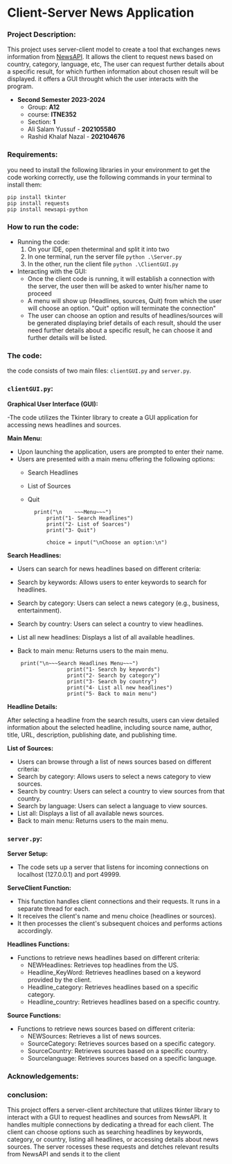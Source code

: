 # Client-Server News Application

### Project Description:
This project uses server-client model to create a tool that exchanges news information from [NewsAPI](https://newsapi.org/). It allows the client to request news based on country, category, language, etc, The user can request further details about a specific result, for which furthen information about chosen result will be displayed.  it offers a GUI throught which the user interacts with the program.

- **Second Semester 2023-2024**
  - Group: **A12**
  - course: **ITNE352**
  - Section: **1**
  - Ali Salam Yussuf - **202105580**
  - Rashid Khalaf Nazal - **202104676**

 ### Requirements:
 you need to install the following libraries in your environment to get the code working correctly, use the following commands in your terminal to install them:
```
pip install tkinter
pip install requests
pip install newsapi-python
```

### How to run the code:
- Running the code:
  1. On your IDE, open theterminal and split it into two
  2. In one terminal, run the server file `python .\Server.py`
  3. In the other, run the client file `python .\ClientGUI.py`
- Interacting with the GUI:
  - Once the client code is running, it will establish a connection with the server, the user then will be asked to wnter his/her name to proceed
  - A menu will show up (Headlines, sources, Quit) from which the user will choose an option. "Quit" option will terminate the connection"
  - The user can choose an option and results of headlines/sources will be generated displaying brief details of each result, should the user need further details about a specific result, he can choose it and further details will be listed.

### The code:
the code consists of two main files: `clientGUI.py` and `server.py`.
### `clientGUI.py`:
**Graphical User Interface (GUI):**

  -The code utilizes the Tkinter library to create a GUI application for accessing news headlines and sources.
  
**Main Menu:**
  - Upon launching the application, users are prompted to enter their name.
  - Users are presented with a main menu offering the following options:
    + Search Headlines
    + List of Sources
    + Quit
   
      ```
        print("\n    ~~~Menu~~~")
            print("1- Search Headlines")
            print("2- List of Soarces")
            print("3- Quit")

            choice = input("\nChoose an option:\n")
      ```
  
**Search Headlines:**

  - Users can search for news headlines based on different criteria:
  - Search by keywords: Allows users to enter keywords to search for headlines.
  - Search by category: Users can select a news category (e.g., business, entertainment).
  - Search by country: Users can select a country to view headlines.
  - List all new headlines: Displays a list of all available headlines.
  - Back to main menu: Returns users to the main menu.

    ```
     print("\n~~~Search Headlines Menu~~~")
                    print("1- Search by keywords")
                    print("2- Search by category")
                    print("3- Search by country")
                    print("4- List all new headlines")
                    print("5- Back to main menu")
    ```

**Headline Details:**

After selecting a headline from the search results, users can view detailed information about the selected headline, including source name, author, title, URL, description, publishing date, and publishing time.

**List of Sources:**

  - Users can browse through a list of news sources based on different criteria:
  - Search by category: Allows users to select a news category to view sources.
  - Search by country: Users can select a country to view sources from that country.
  - Search by language: Users can select a language to view sources.
  - List all: Displays a list of all available news sources.
  - Back to main menu: Returns users to the main menu.
 
### `server.py`:

**Server Setup:**

  - The code sets up a server that listens for incoming connections on localhost (127.0.0.1) and port 49999.

**ServeClient Function:**

  - This function handles client connections and their requests. It runs in a separate thread for each.
  - It receives the client's name and menu choice (headlines or sources).
  - It then processes the client's subsequent choices and performs actions accordingly.

**Headlines Functions:**

  - Functions to retrieve news headlines based on different criteria:
    - NEWHeadlines: Retrieves top headlines from the US.
    - Headline_KeyWord: Retrieves headlines based on a keyword provided by the client.
    - Headline_category: Retrieves headlines based on a specific category.
    - Headline_country: Retrieves headlines based on a specific country.

**Source Functions:**

  - Functions to retrieve news sources based on different criteria:
    - NEWSources: Retrieves a list of news sources.
    - SourceCategory: Retrieves sources based on a specific category.
    - SourceCountry: Retrieves sources based on a specific country.
    - Sourcelanguage: Retrieves sources based on a specific language.
   
### Acknowledgements:

### conclusion:
This project offers a server-client architecture that utilizes tkinter library to interact with a GUI to request headlines and sources from NewsAPI. It handles multiple connections by dedicating a thread for each client. The client can choose options such as searching headlines by keywords, category, or country, listing all headlines, or accessing details about news sources. The server rocesses these requests and detches relevant results from NewsAPI and sends it to the client




 

    



